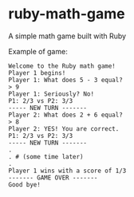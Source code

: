 # ruby-math-game
A simple math game built with Ruby

Example of game:

```
Welcome to the Ruby math game!
Player 1 begins!
Player 1: What does 5 - 3 equal?
> 9
Player 1: Seriously? No!
P1: 2/3 vs P2: 3/3
----- NEW TURN -------
Player 2: What does 2 + 6 equal?
> 8
Player 2: YES! You are correct.
P1: 2/3 vs P2: 3/3
----- NEW TURN -------
.
. # (some time later)
.
Player 1 wins with a score of 1/3
------- GAME OVER -------
Good bye!
```
